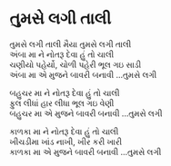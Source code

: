 # તુમસે લગી તાલી

તુમસે લગી તાલી મૈયા તુમસે લગી તાલી  
અંબા મા ને નોતરૂ દેવા હું તો ચાલી  
ચણીયો પહેર્યો, ચોળી પહેરી ભૂલ ગઇ સાડી  
અંબા મા એ મુજને બાવરી બનાવી ...તુમસે લગી  

બહુચર મા ને નોતરૂ દેવા હું તો ચાલી  
ફુલ લીધાં હાર લીધા ભૂલ ગઇ વેણી  
બહુચર મા એ મુજને બાવરી બનાવી ...તુમસે લગી  

કાળકા મા ને નોતરૂ દેવા હું તો ચાલી  
ખીચડીમા ખાંડ નાખી, ખીર કરી ખારી  
કાળકા મા એ મુજને બાવરી બનાવી ...તુમસે લગી  
